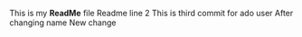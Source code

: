 This is my **ReadMe** file
Readme line 2
This is third commit for ado user
After changing name
New change